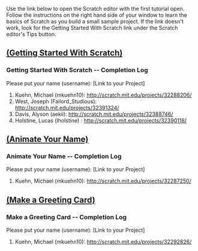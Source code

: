 Use the link below to open the Scratch editor with the first tutorial open. Follow the instructions on the right hand side of your window to learn the basics of Scratch as you build a small sample project. If the link doesn't work, look for the Getting Started With Scratch link under the Scratch editor's Tips button.

## <a href="http://cdn.scratch.mit.edu/scratchr2/static/__7f4db57b803323db9084d409fc11deeb__/help/en/howto/get-started-intro.html" target="new">(Getting Started With Scratch)</a>

### Getting Started With Scratch -- Completion Log
Please put your name (username): [Link to your Project]   
1) Kuehn, Michael (mkuehn10): http://scratch.mit.edu/projects/32288206/
2) West, Joseph (Failord_Studious): http://scratch.mit.edu/projects/32391324/
3) Davis, Alyson (aekii): http://scratch.mit.edu/projects/32388746/
4) Holstine, Lucas (lholstine) : http://scratch.mit.edu/projects/32390118/


## <a href="http://cdn.scratch.mit.edu/scratchr2/static/__7f4db57b803323db9084d409fc11deeb__/help/en/howto/nametip-intro.html" target="new">(Animate Your Name)</a>

### Animate Your Name -- Completion Log
Please put your name (username): [Link to your Project]    
1) Kuehn, Michael (mkuehn10): http://scratch.mit.edu/projects/32287250/

## <a href="http://cdn.scratch.mit.edu/scratchr2/static/__7f4db57b803323db9084d409fc11deeb__/help/en/howto/cardtip-intro.html" target="new">(Make a Greeting Card)</a>

### Make a Greeting Card -- Completion Log
Please put your name (username): [Link to your Project]    
1) Kuehn, Michael (mkuehn10): http://scratch.mit.edu/projects/32292826/
